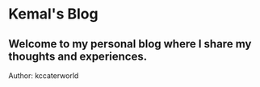 <h1>Kemal's Blog</h1>
<h2>Welcome to my personal blog where I share my thoughts and experiences.</h2>
<p>Author: kccaterworld</p>
